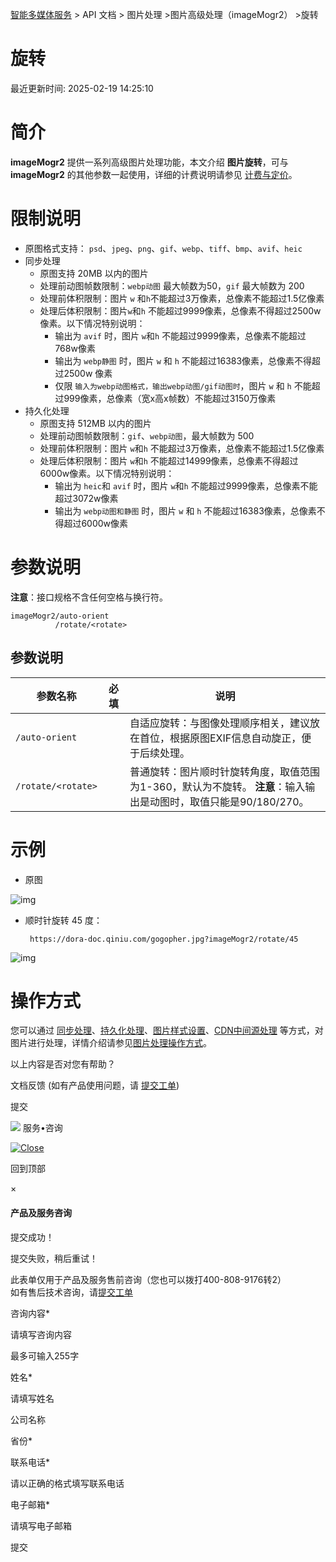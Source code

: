 [智能多媒体服务](/dora) > API 文档 > 图片处理 >图片高级处理（imageMogr2） >旋转

旋转
==

最近更新时间: 2025-02-19 14:25:10

**简介**
======

**imageMogr2** 提供一系列高级图片处理功能，本文介绍 **图片旋转**，可与 **imageMogr2** 的其他参数一起使用，详细的计费说明请参见 [计费与定价](https://www.qiniu.com/prices/dora?source=dora)。

**限制说明**
========

* 原图格式支持： `psd`、`jpeg`、`png`、`gif`、`webp`、`tiff`、`bmp`、`avif`、`heic`
* 同步处理
  + 原图支持 20MB 以内的图片
  + 处理前动图帧数限制：`webp动图` 最大帧数为50，`gif` 最大帧数为 200
  + 处理前体积限制：图片 `w` 和`h`不能超过3万像素，总像素不能超过1.5亿像素
  + 处理后体积限制：图片`w`和`h` 不能超过9999像素，总像素不得超过2500w 像素。以下情况特别说明：
    - 输出为 `avif` 时，图片 `w`和`h` 不能超过9999像素，总像素不能超过768w像素
    - 输出为 `webp静图` 时，图片 `w` 和 `h`  不能超过16383像素，总像素不得超过2500w 像素
    - 仅限 `输入为webp动图格式，输出webp动图/gif动图时`，图片 `w` 和 `h`  不能超过999像素，总像素（宽x高x帧数）不能超过3150万像素
* 持久化处理
  + 原图支持 512MB 以内的图片
  + 处理前动图帧数限制：`gif`、`webp动图`，最大帧数为 500
  + 处理前体积限制：图片 `w`和`h` 不能超过3万像素，总像素不能超过1.5亿像素
  + 处理后体积限制：图片 `w`和`h` 不能超过14999像素，总像素不得超过6000w像素。以下情况特别说明：
    - 输出为 `heic`和 `avif` 时，图片 `w`和`h` 不能超过9999像素，总像素不能超过3072w像素
    - 输出为 `webp动图和静图` 时，图片 `w` 和 `h`  不能超过16383像素，总像素不得超过6000w像素

**参数说明**
========

**注意**：接口规格不含任何空格与换行符。

```
imageMogr2/auto-orient
          /rotate/<rotate>       

```

参数说明
----

| 参数名称 | 必填 | 说明 |
| --- | --- | --- |
| `/auto-orient` |  | 自适应旋转：与图像处理顺序相关，建议放在首位，根据原图EXIF信息自动旋正，便于后续处理。 |
| `/rotate/<rotate>` |  | 普通旋转：图片顺时针旋转角度，取值范围为1-360，默认为不旋转。 **注意**：输入输出是动图时，取值只能是90/180/270。 |

**示例**
======

* 原图

![img](https://dn-odum9helk.qbox.me/resource/gogopher.jpg)

* 顺时针旋转 45 度：

  ```
   https://dora-doc.qiniu.com/gogopher.jpg?imageMogr2/rotate/45

  ```

![img](https://dora-doc.qiniu.com/gogopher.jpg?imageMogr2/rotate/45)

**操作方式**
========

您可以通过 [同步处理](/dora/api/8266/synchronous-processing)、[持久化处理](/dora/api/1291/persistent-data-processing-pfop)、[图片样式设置](/dora/api/8264/the-picture-style)、[CDN中间源处理](https://developer.qiniu.com/fusion/4954/image-optimization) 等方式，对图片进行处理，详情介绍请参见[图片处理操作方式](/dora/api/8234/the-image-processing1)。

以上内容是否对您有帮助？

文档反馈
(如有产品使用问题，请 [提交工单](https://support.qiniu.com/tickets/category))

提交

![](/assets/icon-sevice-21342418ba5b3d3a9ba87d3ef1df87fabd3a1c59a9e76a8b71df63efdbfbfef1.png) 服务•咨询

[![Close](/assets/close-c80c279cfed4ad83fa45163d69624d1cfacc5a42b9338006dd1a26e4730e5e1e.png)](javascript:;)

回到顶部


×

#### 产品及服务咨询

提交成功！

提交失败，稍后重试！

此表单仅用于产品及服务售前咨询（您也可以拨打400-808-9176转2）  
如有售后技术咨询，请[提交工单](https://support.qiniu.com/tickets/category)

咨询内容\*

请填写咨询内容

最多可输入255字

姓名\*

请填写姓名

公司名称

省份\*

联系电话\*

请以正确的格式填写联系电话

电子邮箱\*

请填写电子邮箱

提交